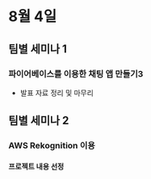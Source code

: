# 8월 4일

## 팀별 세미나 1
### 파이어베이스를 이용한 채팅 앱 만들기3
- 발표 자료 정리 및 마무리


## 팀별 세미나 2
### AWS Rekognition 이용
#### 프로젝트 내용 선정
